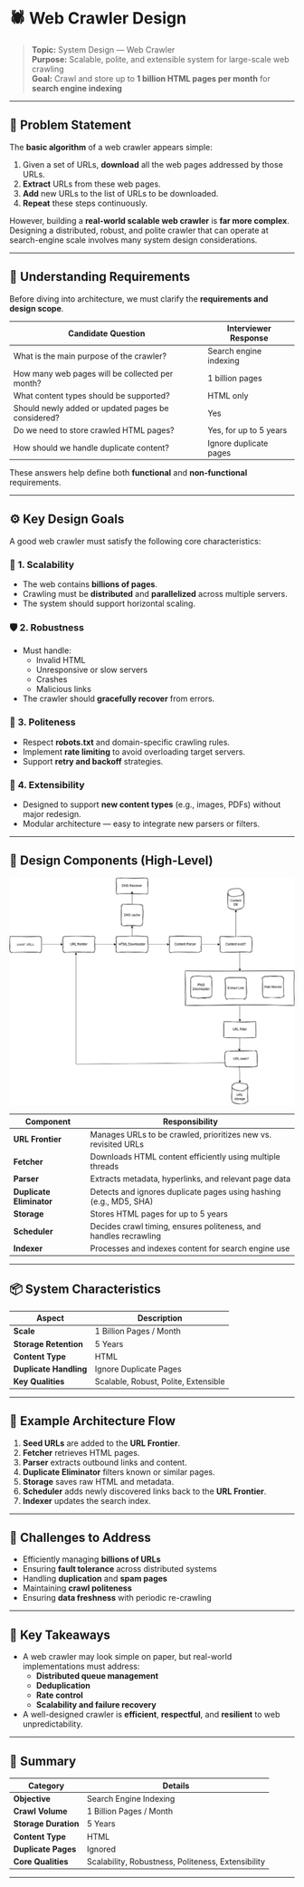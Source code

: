 # 🕷️ Web Crawler Design

> **Topic:** System Design — Web Crawler  
> **Purpose:** Scalable, polite, and extensible system for large-scale web crawling  
> **Goal:** Crawl and store up to **1 billion HTML pages per month** for **search engine indexing**

---

## 📘 Problem Statement

The **basic algorithm** of a web crawler appears simple:

1. Given a set of URLs, **download** all the web pages addressed by those URLs.  
2. **Extract** URLs from these web pages.  
3. **Add** new URLs to the list of URLs to be downloaded.  
4. **Repeat** these steps continuously.

However, building a **real-world scalable web crawler** is **far more complex**. Designing a distributed, robust, and polite crawler that can operate at search-engine scale involves many system design considerations.

---

## 🧭 Understanding Requirements

Before diving into architecture, we must clarify the **requirements and design scope**.

| **Candidate Question** | **Interviewer Response** |
|--------------------------|---------------------------|
| What is the main purpose of the crawler? | Search engine indexing |
| How many web pages will be collected per month? | 1 billion pages |
| What content types should be supported? | HTML only |
| Should newly added or updated pages be considered? | Yes |
| Do we need to store crawled HTML pages? | Yes, for up to 5 years |
| How should we handle duplicate content? | Ignore duplicate pages |

These answers help define both **functional** and **non-functional** requirements.

---

## ⚙️ Key Design Goals

A good web crawler must satisfy the following core characteristics:

### 🧩 **1. Scalability**
- The web contains **billions of pages**.  
- Crawling must be **distributed** and **parallelized** across multiple servers.  
- The system should support horizontal scaling.

### 🛡️ **2. Robustness**
- Must handle:
  - Invalid HTML
  - Unresponsive or slow servers
  - Crashes
  - Malicious links  
- The crawler should **gracefully recover** from errors.

### 🤝 **3. Politeness**
- Respect **robots.txt** and domain-specific crawling rules.  
- Implement **rate limiting** to avoid overloading target servers.  
- Support **retry and backoff** strategies.

### 🧱 **4. Extensibility**
- Designed to support **new content types** (e.g., images, PDFs) without major redesign.  
- Modular architecture — easy to integrate new parsers or filters.

---

## 🧠 Design Components (High-Level)

![HLD](https://github.com/satzh390/design-diagram/blob/main/WebCrawler-HighLevelFlow.drawio.png)

| **Component** | **Responsibility** |
|----------------|--------------------|
| **URL Frontier** | Manages URLs to be crawled, prioritizes new vs. revisited URLs |
| **Fetcher** | Downloads HTML content efficiently using multiple threads |
| **Parser** | Extracts metadata, hyperlinks, and relevant page data |
| **Duplicate Eliminator** | Detects and ignores duplicate pages using hashing (e.g., MD5, SHA) |
| **Storage** | Stores HTML pages for up to 5 years |
| **Scheduler** | Decides crawl timing, ensures politeness, and handles recrawling |
| **Indexer** | Processes and indexes content for search engine use |

---

## 📦 System Characteristics

| **Aspect** | **Description** |
|-------------|-----------------|
| **Scale** | 1 Billion Pages / Month |
| **Storage Retention** | 5 Years |
| **Content Type** | HTML |
| **Duplicate Handling** | Ignore Duplicate Pages |
| **Key Qualities** | Scalable, Robust, Polite, Extensible |

---

## 🧰 Example Architecture Flow

1. **Seed URLs** are added to the **URL Frontier**.  
2. **Fetcher** retrieves HTML pages.  
3. **Parser** extracts outbound links and content.  
4. **Duplicate Eliminator** filters known or similar pages.  
5. **Storage** saves raw HTML and metadata.  
6. **Scheduler** adds newly discovered links back to the **URL Frontier**.  
7. **Indexer** updates the search index.

---

## 🧩 Challenges to Address

- Efficiently managing **billions of URLs**
- Ensuring **fault tolerance** across distributed systems
- Handling **duplication** and **spam pages**
- Maintaining **crawl politeness**
- Ensuring **data freshness** with periodic re-crawling

---

## 🧠 Key Takeaways

- A web crawler may look simple on paper, but real-world implementations must address:
  - **Distributed queue management**
  - **Deduplication**
  - **Rate control**
  - **Scalability and failure recovery**
- A well-designed crawler is **efficient**, **respectful**, and **resilient** to web unpredictability.

---

## 📘 Summary

| **Category** | **Details** |
|---------------|-------------|
| **Objective** | Search Engine Indexing |
| **Crawl Volume** | 1 Billion Pages / Month |
| **Storage Duration** | 5 Years |
| **Content Type** | HTML |
| **Duplicate Pages** | Ignored |
| **Core Qualities** | Scalability, Robustness, Politeness, Extensibility |

---

